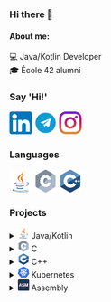 ### Hi there 👋
#### About me:
:computer: Java/Kotlin Developer  
:mortar_board: École 42 alumni  

### Say 'Hi!'
[<img src='/contacts/linkedin.png' alt='linkedin' height='40'>](https://www.linkedin.com/in/aidar-dyuvarov-671917212/)
[<img src='/contacts/telegram.png' alt='telegram' height='40'>](https://t.me/dyuvarov)
[<img src='/contacts/inst.png' height='40'>](https://www.instagram.com/dyuvarov/)

### Languages
<img src='/languages_tools/java_512x512.png' alt='java' height='40'> <img src='/languages_tools/c_512x512.png' alt='c' height='40'> <img src='/languages_tools/cpp_512x512.png' alt='cpp' height='40'>

### Projects

<details><summary><img src='/languages_tools/java_512x512.png' alt='java' height='20'> Java/Kotlin</summary>

[VaccinationApp (Spring Boot App)](https://github.com/Dyuvarov/VaccinationApp) [Java]  
[Ft_hangouts (Android App)](https://github.com/Dyuvarov/ft_hangouts) [Kotlin]  
[Travelator (Telegram bot)](https://github.com/Dyuvarov/TravelatorBOT) [Java]  
[ClansGold (JakartaEE App)](https://github.com/Dyuvarov/ClansGold) [Java]  
[Text game](https://github.com/Dyuvarov/AlchemistConsoleGame) [Java]  
[Flights (Spring Boot web service)](https://github.com/Dyuvarov/Flights_Web_Service) [Java]    
</details>

<details><summary><img src='/languages_tools/c_512x512.png' alt='c' height='20'> C</summary>

[3D game](https://github.com/Dyuvarov/3D_game_C.git)  
[Dining philosophers](https://github.com/Dyuvarov/Dining-philosophers.git)  
[miniSHELL](https://github.com/Dyuvarov/minishell)   
</details>

<details><summary><img src='/languages_tools/cpp_512x512.png' alt='cpp' height='20'> C++</summary>

[IRC server](https://github.com/Dyuvarov/IRC_server)  
[STL containers implementation](https://github.com/Dyuvarov/CPP_Containers)

</details>

<details><summary><img src='/languages_tools/kuber_512x512.png' alt='kubernetes' height='20'> Kubernetes</summary>

[Services](https://github.com/Dyuvarov/Services)

</details>

<details><summary><img src='/languages_tools/assembler.png' alt='assembler' height='20'> Assembly</summary>

[library on assembler](https://github.com/Dyuvarov/Library_asm)

</details>
